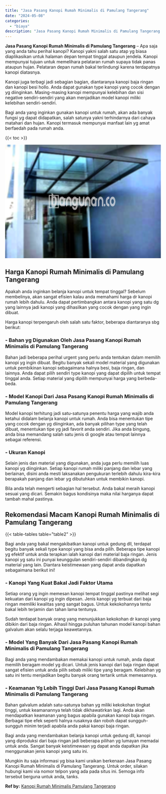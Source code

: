 ```yaml
---
title: "Jasa Pasang Kanopi Rumah Minimalis di Pamulang Tangerang"
date: "2024-05-08"
categories: 
  - "biaya"
description: "Jasa Pasang Kanopi Rumah Minimalis di Pamulang Tangerang. Mungkin itu saja informasi yg bisa kami uraikan berkenaan Jasa Pasang Kanopi Rumah Minimalis di Pam..."
---
```


**Jasa Pasang Kanopi Rumah Minimalis di Pamulang Tangerang** – Apa saja yang anda tahu perihal kanopi? Kanopi yakni salah satu atap yg biasa diaplikasikan untuk halaman depan tempat tinggal ataupun jendela. Kanopi mempunyai tujuan untuk memelihara pelataran rumah supaya tidak panas ataupun hujan. Pelataran depan rumah bakal terlindungi karena terdapatnya kanopi diatasnya.

Kanopi juga terbagi jadi sebagian bagian, diantaranya kanopi baja ringan dan kanopi besi hollo. Anda dapat gunakan type kanopi yang cocok dengan yg diinginkan. Masing-masing kanopi mempunyai kelebihan dan sisi negative sendiri-sendiri yang akan menjadikan model kanopi miliki kelebihan sendiri-sendiri.

Bagi anda yang inginkan gunakan kanopi untuk rumah, akan ada banyak fungsi yg dapat didapatkan, salah satunya yakni terhindarnya dari cahaya matahari dan hujan. Kanopi termasuk mempunyai manfaat lain yg amat berfaedah pada rumah anda.

{{< toc >}}

![Jasa Pasang Kanopi Rumah Minimalis di Pamulang Tangerang](/images/harga-kanopi-minimalis-24.png)

## Harga Kanopi Rumah Minimalis di Pamulang Tangerang

Apakah anda inginkan belanja kanopi untuk tempat tinggal? Sebelum membelinya, akan sangat efisien kalau anda memahami harga dr kanopi rumah lebih dahulu. Anda dapat pertimbangkan antara kanopi yang satu dg yang lainnya jadi kanopi yang dihasilkan yang cocok dengan yang ingin dibuat.

Harga kanopi terpengaruh oleh salah satu faktor, beberapa diantaranya sbg berikut:

### \- Bahan yg Digunakan Oleh Jasa Pasang Kanopi Rumah Minimalis di Pamulang Tangerang

Bahan jadi beberapa perihal urgent yang perlu anda tentukan dalam memilih kanopi yg ingin dibuat. Begitu banyak sekali model material yang digunakan untuk pembikinan kanopi sebagaimana halnya besi, baja ringan, dan lainnya. Anda dapat pilih sendiri type kanopi yang dapat dipilih untuk tempat tinggal anda. Setiap material yang dipilih mempunyai harga yang berbeda-beda.

### \- Model Kanopi Dari Jasa Pasang Kanopi Rumah Minimalis di Pamulang Tangerang

Model kanopi terhitung jadi satu-satunya penentu harga yang wajib anda ketahui didalam belanja kanopi untuk rumah. Anda bisa menentukan tipe yang cocok dengan yg diinginkan, ada banyak pilihan type yang telah dibuat, menentukan tipe yg jadi favorit anda sendiri. Jika anda bingung, anda bisa memandang salah satu jenis di google atau tempat lainnya sebagai referensi.

### \- Ukuran Kanopi

Selain jenis dan material yang digunakan, anda juga perlu memilih luas kanopi yg diinginkan. Setiap kanopi rumah miliki panjang dan lebar yang berlainan, disini anda mesti laksanakan pengukuran terlebih dahulu kira-kira berapakah panjang dan lebar yg dibutuhkan untuk membikin kanopi.

Bila anda telah mengerti sebagian hal tersebut. Anda bakal meraih kanopi sesuai yang dicari. Semakin bagus kondisinya maka nilai harganya dapat tambah mahal pastinya.

## Rekomendasi Macam Kanopi Rumah Minimalis di Pamulang Tangerang

{{< table-tables table="table2" >}}

Bagi anda yang bakal mengakibatkan kanopi untuk gedung dll, terdapat begitu banyak sekali type kanopi yang bisa anda pilih. Beberapa tipe kanopi yg efektif untuk anda terapkan ialah kanopi dari material baja ringan. Jenis kanopi yg satu ini punyai keunggulan sendiri-sendiri dibandingkan dg material yang lain. Diantara keistimewaan yang dapat anda dapatkan sebagaimana berikut ini!

### \- Kanopi Yang Kuat Bakal Jadi Faktor Utama

Setiap orang yg ingin memesan kanopi tempat tinggal pastinya melihat segi kekuatan dari kanopi yg ingin dipesan. Jenis kanopi yg terbuat dari baja ringan memiliki kwalitas yang sangat bagus. Untuk kekokohannya tentu bakal lebih terjamin dan tahan lama tentunya.

Sudah terdapat banyak orang yang menunjukkan kekokohan dr kanopi yang dibikin dari baja ringan. Alhasil hingga puluhan tahunan model kanopi bahan galvalum akan selalu terjaga keawetannya.

### \- Model Yang Banyak Dari Jasa Pasang Kanopi Rumah Minimalis di Pamulang Tangerang

Bagi anda yang mendambakan memakai kanopi untuk rumah, anda dapat memilih beragam model yg dicari. Untuk jenis kanopi dari baja ringan dapat sangat efisien untuk anda pilih sebab miliki tipe yang beragam. Kelebihan yg satu ini tentu menjadikan begitu banyak orang tertarik untuk memesannya.

### \- Keamanan Yg Lebih Tinggi Dari Jasa Pasang Kanopi Rumah Minimalis di Pamulang Tangerang

Bahan galvalum adalah satu-satunya bahan yg miliki kekokohan tingkat tinggi, untuk keamanannya telah tidak dikhawatirkan lagi. Anda akan mendapatkan keamanan yang bagus apabila gunakan kanopi baja ringan. Berbagai tipe efek seperti halnya rusaknya dan roboh dapat sungguh-sungguh minim terjadi apabila anda pakai kanopi baja ringan.

Bagi anda yang mendambakan belanja kanopi untuk gedung dll, kanopi yang diproduksi dari baja ringan jadi beberapa pilihan yg lumayan memadai untuk anda. Sangat banyak keistimewaan yg dapat anda dapatkan jika menggunakan jenis kanopi yang satu ini.

Mungkin itu saja informasi yg bisa kami uraikan berkenaan Jasa Pasang Kanopi Rumah Minimalis di Pamulang Tangerang. Untuk order, silakan hubungi kami via nomor telpon yang ada pada situs ini. Semoga info tersebut berguna untuk anda, tanks.

**Ref by:**  [Kanopi Rumah Minimalis Pamulang Tangerang](https://id.wikipedia.org/wiki/Kanopi)
